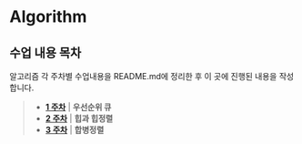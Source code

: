 # Algorithm
## 수업 내용 목차 
알고리즘 각 주차별 수업내용을 README.md에 정리한 후 이 곳에 진행된 내용을 작성합니다.

> - __[1 주차](./PriorityQueue/PriorityQueue.md)__ | __우선순위 큐__
> - __[2 주차](./Heap/Heap.md)__ | __힙과 힙정렬__
> - __[3 주차](./MergeSort/MergeSort.md)__ | __합병정렬__
